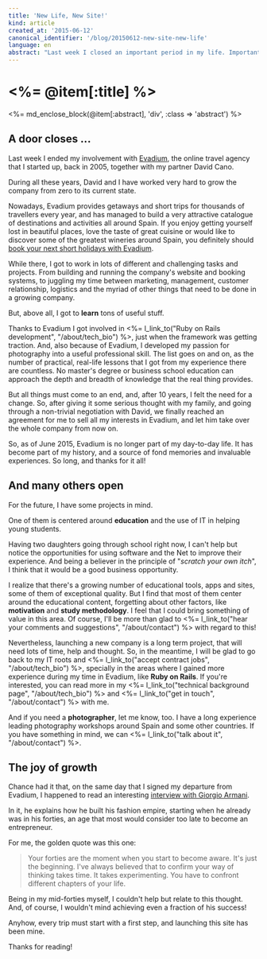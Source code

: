 ```yaml
---
title: 'New Life, New Site!'
kind: article
created_at: '2015-06-12'
canonical_identifier: '/blog/20150612-new-site-new-life'
language: en
abstract: "Last week I closed an important period in my life. Important enough to convince me to, finally, get my act together, and launch the personal website I've been meaning to start since forever."
---
```


# <%= @item[:title] %>

<%= md_enclose_block(@item[:abstract], 'div', :class => 'abstract') %>

## A door closes ...

Last week I ended my involvement with [Evadium](http://www.evadium.com), the online travel agency that I started up, back in 2005, together with my partner David Cano.

During all these years, David and I have worked very hard to grow the company from zero to its current state. 

Nowadays, Evadium provides getaways and short trips for thousands of travellers every year, and has managed to build a very attractive catalogue of destinations and activities all around Spain. If you enjoy getting yourself lost in beautiful places, love the taste of great cuisine or would like to discover some of the greatest wineries around Spain, you definitely should [book your next short holidays with Evadium](http://www.evadium.com).

While there, I got to work in lots of different and challenging tasks and projects. From building and running the company's website and booking systems, to juggling my time between marketing, management, customer relationship, logistics and the myriad of other things that need to be done in a growing company.

But, above all, I got to **learn** tons of useful stuff. 

Thanks to Evadium I got involved in <%= l_link_to("Ruby on Rails development", "/about/tech_bio") %>, just when the framework was getting traction. And, also because of Evadium, I developed my passion for photography into a useful professional skill. The list goes on and on, as the number of practical, real-life lessons that I got from my experience there are countless. No master's degree or business school education can approach the depth and breadth of knowledge that the real thing provides.

But all things must come to an end, and, after 10 years, I felt the need for a change. So, after giving it some serious thought with my family, and going through a non-trivial negotiation with David, we finally reached an agreement for me to sell all my interests in Evadium, and let him take over the whole company from now on.

So, as of June 2015, Evadium is no longer part of my day-to-day life. It has become part of my history, and a source of fond memories and invaluable experiences. So long, and thanks for it all!

## And many others open

For the future, I have some projects in mind.

One of them is centered around **education** and the use of IT in helping young students. 

Having two daughters going through school right now, I can't help but notice the opportunities for using software and the Net to improve their experience. And being a believer in the principle of "*scratch your own itch*", I think that it would be a good business opportunity.

I realize that there's a growing number of educational tools, apps and sites, some of them of exceptional quality. But I find that most of them center around the educational content, forgetting about other factors, like **motivation** and **study methodology**. I feel that I could bring something of value in this area. Of course, I'll be more than glad to <%= l_link_to("hear your comments and suggestions", "/about/contact") %> with regard to this!

Nevertheless, launching a new company is a long term project, that will need lots of time, help and thought. So, in the meantime, I will be glad to go back to my IT roots and <%= l_link_to("accept contract jobs", "/about/tech_bio") %>, specially in the areas where I gained more experience during my time in Evadium, like **Ruby on Rails**. If you're interested, you can read more in my <%= l_link_to("technical background page", "/about/tech_bio") %> and <%= l_link_to("get in touch", "/about/contact") %> with me.

And if you need a **photographer**, let me know, too. I have a long experience leading photography workshops around Spain and some other countries. If you have something in mind, we can <%= l_link_to("talk about it", "/about/contact") %>.

## The joy of growth

Chance had it that, on the same day that I signed my departure from Evadium, I happened to read an interesting [interview with Giorgio Armani](http://www.gq.com/style/celebrities/201506/giorgio-armani-interview).

In it, he explains how he built his fashion empire, starting when he already was in his forties, an age that most would consider too late to become an entrepreneur.

For me, the golden quote was this one:

> Your forties are the moment when you start to become aware. It's just the beginning. I've always believed that to confirm your way of thinking takes time. It takes experimenting. You have to confront different chapters of your life.

Being in my mid-forties myself, I couldn't help but relate to this thought. And, of course, I wouldn't mind achieving even a fraction of his success!

Anyhow, every trip must start with a first step, and launching this site has been mine.

Thanks for reading!
 

